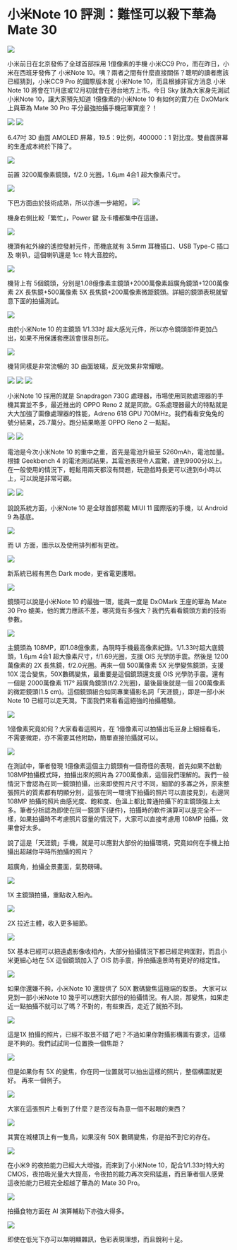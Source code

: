 # 小米Note 10 評測：難怪可以殺下華為Mate 30

![](../_resources/f1dcdb2e8a41af32762b0cb8e37d8d69.jpg)

小米前日在北京發佈了全球首部採用 1億像素的手機 小米CC9 Pro，而在昨日，小米在西班牙發佈了 小米Note 10。咦？兩者之間有什麼直接關係？聰明的讀者應該已經猜到，小米CC9 Pro 的國際版本就 小米Note 10，而且根據非官方消息 小米Note 10 將會在11月底或12月初就會在港台地方上市。今日 Sky 就為大家身先測試小米Note 10，讓大家預先知道 1億像素的小米Note 10 有如何的實力在 DxOMark 上與華為 Mate 30 Pro 平分最強拍攝手機冠軍寶座？！

![](../_resources/1cf1b3892f1f208709dd7caaf8a39633.png)
![](../_resources/4e81ffe6ae5e1185e3f7cbebad8feee0.jpg)

6.47吋 3D 曲面 AMOLED 屏幕，19.5：9比例，400000：1 對比度。雙曲面屏幕的生產成本終於下降了。

![](../_resources/0298d33b9dfa41dc9c9df4fc6cad470d.jpg)

前置 3200萬像素鏡頭，f/2.0 光圈，1.6μm 4合1 超大像素尺寸。

![](../_resources/8dc6d7e112945fabfc77d11c2f880c1d.jpg)

下巴方面由於技術成熟，所以亦進一步縮短。
![](../_resources/7fa2e64e6d919cdfab95abd431775519.jpg)

機身右側比較「繁忙」，Power 鍵 及卡槽都集中在這邊。

![](../_resources/f753968c4862d336acb37697a4b52cf6.jpg)

機頂有紅外線的遙控發射元件，而機底就有 3.5mm 耳機插口、USB Type-C 插口及 喇叭，這個喇叭還是 1cc 特大音腔的。

![](../_resources/fc2b10dcc352e3a5a8bf5d7a272997ca.jpg)

機背上有 5個鏡頭，分別是1.08億像素主鏡頭+2000萬像素超廣角鏡頭+1200萬像素 2X 長焦鏡+500萬像素 5X 長焦鏡+200萬像素微距鏡頭。詳細的鏡頭表現就留意下面的拍攝測試。

![](../_resources/997dfe28cf5127944e29c959f51d998a.jpg)

由於小米Note 10 的主鏡頭 1/1.33吋 超大感光元件，所以亦令鏡頭部件更加凸出，如果不用保護套應該會很易刮花。

![](../_resources/b413b1249404a2cf05fd97c7e1cfea65.jpg)

機背同樣是非常流暢的 3D 曲面玻璃，反光效果非常耀眼。

![](../_resources/5d1ecfc607241842a0f2590e7c73f7cf.jpg)
![](../_resources/53d3a13b0ca16cc32bb4a66c9fdf1e5c.png)
![](../_resources/60e155f30ca3ea61d5472c422f565af2.jpg)

小米Note 10 採用的就是 Snapdragon 730G 處理器，市場使用同款處理器的手機其實並不多，最近推出的 OPPO Reno 2 就是同款。G系處理器最大的特點就是大大加強了圖像處理器的性能，Adreno 618 GPU 700MHz。我們看看安兔兔的號分結果，25.7萬分。跑分結果略差 OPPO Reno 2 一點點。

![](../_resources/8f28049cfa501a77296a1396e00754e5.png)
![](../_resources/1c9ac3fea7a21be8ecd98677fcc496fb.jpg)

電池是今次小米Note 10 的重中之重，首先是電池升級至 5260mAh，電池加量。根據 Geekbench 4 的電池測試結果，其電池表現令人震驚，達到9900分以上。在一般使用的情況下，輕鬆用兩天都沒有問題，玩遊戲時長更可以達到6小時以上，可以說是非常可觀。

![](../_resources/346f3430a228ec35d27384374d559b97.png)
![](../_resources/93d4029bc3bbd7182c3438ec209c4356.jpg)

說說系統方面，小米Note 10 是全球首部預載 MIUI 11 國際版的手機，以 Android 9 為基底。

![](../_resources/92e8c882acf51dadb719f967d29b4eee.jpg)

而 UI 方面，圖示以及使用排列都有更改。

![](../_resources/8f5c8ec79717cde4539c40551042d40b.jpg)

新系統已經有黑色 Dark mode，更省電更護眼。

![](../_resources/d0b7a0f7acb183a8d0880e391d6d6735.png)

鏡頭可以說是小米Note 10 的最強一環，能與一度是 DxOMark 王座的華為 Mate 30 Pro 媲美，他的實力應該不差，哪究竟有多強大？我們先看看鏡頭方面的技術參數。

![](../_resources/22c76a58d900c2dce175ce3753c3ef92.jpg)

主鏡頭為 108MP，即1.08億像素，為現時手機最高像素紀錄。1/1.33吋超大底鏡頭，1.6μm 4合1 超大像素尺寸，f/1.69光圈，支援 OIS 光學防手震。然後是 1200萬像素的 2X 長焦鏡，f/2.0光圈。再來一個 500萬像素 5X 光學變焦鏡頭，支援 10X 混合變焦，50X數碼變焦，最重要是這個鏡頭還支援 OIS 光學防手震。還有一個是 2000萬像素 117° 超廣角鏡頭(f/2.2光圈)，最後最後就是一個 200萬像素的微距鏡頭(1.5 cm)。這個鏡頭組合如同專業攝影名詞「天涯鏡」，即是一部小米Note 10 已經可以走天潤。下面我們來看看這絕強的拍攝體驗。

![](../_resources/791c75597f0b67f508d1a2da0abdc515.jpg)

1億像素究竟如何？大家看看這照片，在 1億像素可以拍攝出毛豆身上細細看毛，不需要微距，亦不需要其他附助，簡單直接拍攝就可以。

![](../_resources/7729b7c19b955176ee0cdab0e5c75bc1.jpg)

在測試中，筆者發現 1億像素這個主力鏡頭有一個奇怪的表現，首先如果不啟動 108MP拍攝模式時，拍攝出來的照片為 2700萬像素，這個我們理解的。我們一般情況下會認為在同一鏡頭拍攝，出來即使照片尺寸不同，細節的多寡之外，原來整張照片的質素都有明顯分別，這張在同一環境下拍攝的照片可以直接見到，右邊同 108MP 拍攝的照片由感光度、飽和度、色溫上都比普通拍攝下的主鏡頭強上太多。筆者分析認為即使在同一鏡頭下(硬件)，拍攝時的軟件演算可以是完全不一樣，如果拍攝時不考慮照片容量的情況下，大家可以直接考慮用 108MP 拍攝，效果會好太多。

說了這是「天涯鏡」手機，就是可以應對大部份的拍攝環境，究竟如何在手機上拍攝出超越你平時所拍攝的照片？

超廣角，拍攝全景畫面，氣勢磅礡。

![](../_resources/27c406f058c8f0dfc678c626075cf936.jpg)

1X 主鏡頭拍攝，重點收入相內。

![](../_resources/90354cd53a0b0fa58bc50010a71d6c6f.jpg)

2X 拉近主體，收入更多細節。

![](../_resources/26d6f7b8ab4515cfff5c6ccc4262d3a8.jpg)

5X 基本已經可以把遠處影像收相內，大部分拍攝情況下都已經足夠面對，而且小米更細心地在 5X 這個鏡頭加入了 OIS 防手震，拎拍攝遠景時有更好的穩定性。

![](../_resources/53a67a3880da06bf211cdef5a223b5a3.jpg)

如果你還嫌不夠，小米Note 10 還提供了 50X 數碼變焦這極端的取景。
大家可以見到一部小米Note 10 幾乎可以應對大部份的拍攝情況。有人說，那變焦，如果走近一點拍攝不就可以了嗎？不對的，有些東西，走近了就拍不到。

![](../_resources/3e6aa105a1910c64fb544dafd03c00d8.jpg)

這是1X 拍攝的照片，已經不取景不錯了吧？不過如果你對攝影構圖有要求，這樣是不夠的。我們試試同一位置換一個焦距？

![](../_resources/35eb860cd67ffda3057d929c83af6efa.jpg)

但是如果你有 5X 的變焦，你在同一位置就可以拍出這樣的照片，整個構圖就更好。
再來一個例子。

![](../_resources/851638857266d251677744b38cf226f1.jpg)

大家在這張照片上看到了什麼？是否沒有為意一個不起眼的東西？

![](../_resources/0326fa86cc1ac36867302d8678206fd3.jpg)

其實在城樓頂上有一隻鳥，如果沒有 50X 數碼變焦，你是拍不到它的存在。

![](../_resources/55a993b225d4f67f20825ab5897bfbe3.jpg)

在小米9 的夜拍能力已經大大增強，而來到了小米Note 10，配合1/1.33吋特大的 CMOS，夜拍吸光量大大提高，令夜拍的能力再次突飛猛進，而且筆者個人感覺這夜拍能力已經完全超越了華為的 Mate 30 Pro。

![](../_resources/df72d1f48adacc9c572b6e86c934d896.jpg)

拍攝食物方面在 AI 演算輔助下亦強大得多。

![](../_resources/10c051009e6cd440eccf41017a99e4b3.jpg)

即使在低光下亦可以無明顯雜訊，色彩表現理想，而且銳利十足。